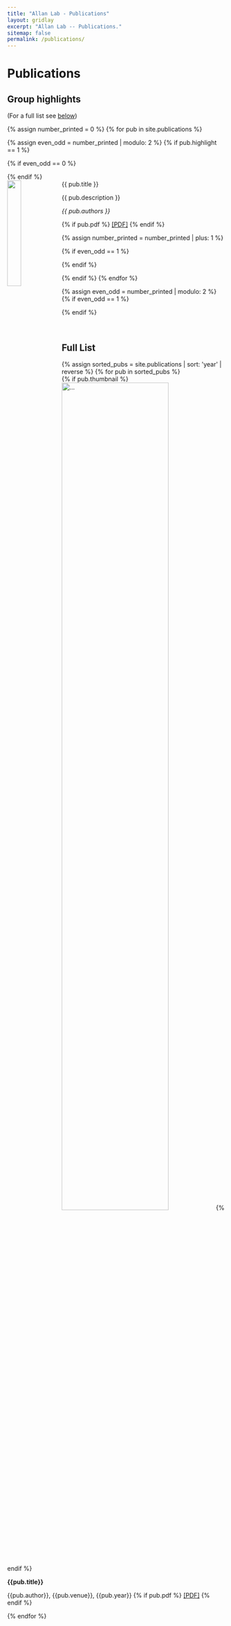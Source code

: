 ```yaml
---
title: "Allan Lab - Publications"
layout: gridlay
excerpt: "Allan Lab -- Publications."
sitemap: false
permalink: /publications/
---
```



# Publications

## Group highlights

(For a full list see [below](#full-list))

{% assign number_printed = 0 %}
{% for pub in site.publications %}

{% assign even_odd = number_printed | modulo: 2 %}
{% if pub.highlight == 1 %}

{% if even_odd == 0 %}
<div class="row">
{% endif %}

<div class="col-sm-6 clearfix">
 <div class="well">
  <pubtit>{{ pub.title }}</pubtit>
  <img src="{{ site.url }}{{ site.baseurl }}/resources/thumbnails/{{ pub.thumbnail }}" class="img-responsive" width="25%" style="float: left" />
  <p>{{ pub.description }}</p>
  <p><em>{{ pub.authors }}</em></p>
  {% if pub.pdf %}
  <a href="{{ site.url }}{{ site.baseurl }}/resources/pubpdfs/{{ pub.pdf }}">[PDF]</a> {% endif %}
 </div>
</div>

{% assign number_printed = number_printed | plus: 1 %}

{% if even_odd == 1 %}
</div>
{% endif %}

{% endif %}
{% endfor %}

{% assign even_odd = number_printed | modulo: 2 %}
{% if even_odd == 1 %}
</div>
{% endif %}

<p> &nbsp; </p>

## Full List

<div class="row">
<div class="col-md-12">
  {% assign sorted_pubs = site.publications | sort: 'year' | reverse %} 
  {% for pub in sorted_pubs %}
  <div class="row">
  <div class="col-md-2 hide-on-small">
  {% if pub.thumbnail %}
  <img src="{{ site.url }}{{ site.baseurl }}/resources/thumbnails/{{ pub.thumbnail }}" alt="..." class="img-thumbnail" width="70%"> {% endif %}
  </div>
  <div class="col-md-10">
  <p><b>{{pub.title}}</b></p>
  <p>{{pub.author}}, {{pub.venue}}, {{pub.year}} {% if pub.pdf %}
  <a href="{{ site.url }}{{ site.baseurl }}/{{ pub.pdf }}">[PDF]</a> {% endif %}
  </p>
  </div>
  <div>
  {% endfor %}
</div>        
</div>
